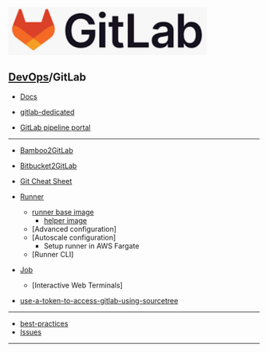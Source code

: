 
[![](./resource/GitLab.png)](https://docs.gitlab.com/)
## [DevOps]/GitLab

- [Docs](https://docs.gitlab.com/)
- [gitlab-dedicated](https://sgts.gitlab-dedicated.com/users/sign_in)

- [GitLab pipeline portal](https://gitlab.com/gitlab-org/gitlab/-/pipelines)

---

- [Bamboo2GitLab](./Bamboo2GitLab.md)
- [Bitbucket2GitLab](https://docs.gitlab.com/ee/user/project/import/bitbucket_server.html)
- [Git Cheat Sheet]


- [Runner](./Runner/Runner.md)
  - [runner base image]
    - [helper image]
  - [Advanced configuration]
  - [Autoscale configuration]
    - Setup runner in AWS Fargate
  - [Runner CLI]
  
- [Job]
    - [Interactive Web Terminals]

- [use-a-token-to-access-gitlab-using-sourcetree
](https://www.jaredleonmorgan.net/use-a-token-to-access-gitlab-using-sourcetree/
)

---
- [best-practices](./best-practices.md)
- [Issues](./GitLab-issues.md)
---

   [DevOps]: <../../README.md>
   [GitLab]: <../Gitlab/GitLab.md>


   [Git Cheat Sheet]: https://about.gitlab.com/images/press/git-cheat-sheet.pdf
   [runner base image]: https://docs.gitlab.com/runner/install/docker.html#docker-images
   [helper image]: https://docs.gitlab.com/runner/configuration/advanced-configuration.html#helper-image
  
   
   [toml]: https://github.com/toml-lang/toml
   [Job]: https://docs.gitlab.com/ee/ci/jobs/
 

